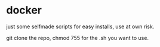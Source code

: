 # docker
just some selfmade scripts for easy installs, use at own risk.

git clone the repo, chmod 755 for the .sh you want to use.
